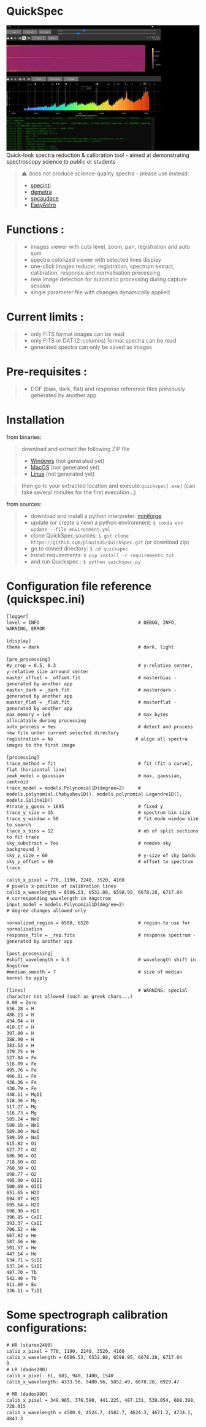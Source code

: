 # QuickSpec
![Alt text](./screenshot_01.PNG)
Quick-look spectra reduction &amp; calibration tool - aimed at demonstrating spectroscopy science to public or students
> :warning: does not produce science-quality spectra - please use instead:
> - [specinti](https://solex.astrosurf.com/specinti1_fr.html)
> - [demetra](https://www.shelyak.com/logiciel/logiciel-demetra/)
> - [spcaudace](http://spcaudace.free.fr)
> - [EasyAstro](https://github.com/plouis35/EasyAstro.git)

# Functions : 
> - images viewer with cuts level, zoom, pan, registration and auto sum
> - spectra colorized viewer with selected lines display
> - one-click images reducer, registration, spectrum extract, calibration, response and normalisation processing
> - new image detection for automatic processing during capture session
> - single parameter file with changes dynamically applied

# Current limits : 
> - only FITS format images can be read
> - only FITS or DAT (2-columns) format spectra can be read
> - generated spectra can only be saved as images

# Pre-requisites : 
> - DOF (bias, dark, flat) and response reference files previously generated by another app

# Installation
from binaries:
> download and extract the following ZIP file
> - [Windows](https://<to_come...>) (not generated yet)
> - [MacOS](https://<to_come...>) (not generated yet)
> - [Linux](https://<to_come...>) (not generated yet)

> then go to your extracted location and execute:```quickspec[.exe]``` (can take several minutes for the first execution...)

from sources:
> - download and install a python interpreter: [miniforge](https://github.com/conda-forge/miniforge)
> - update (or create a new) a python environment: ```$ conda env update --file environment.yml```
> - clone QuickSpec sources: ```$ git clone https://github.com/plouis35/QuickSpec.git``` (or download zip)
> - go to cloned directory: ```$ cd quickspec```
> - install requirements: ```$ pip install -r requirements.txt```
> - and run Quickspec : ```$ python quickspec.py```

# Configuration file reference (quickspec.ini)
```
[logger]
level = INFO                                    # DEBUG, INFO, WARNING, ERROR

[display]
theme = dark                                    # dark, light

[pre_processing]
#y_crop = 0.5, 0.3                              # y-relative center, y-relative size arround center
master_offset = _offset.fit                     # masterbias - generated by another app
master_dark = _dark.fit                         # masterdark - generated by another app
master_flat = _flat.fit                         # masterflat - generated by another app
max_memory = 1e9                                # max bytes allocatable during processing
auto_process = Yes                              # detect and process new file under current selected directory
registration = No                              # align all spectra images to the first image

[processing]
trace_method = fit                              # fit (fit a curve), flat (horizontal line)
peak_model = gaussian                           # max, gaussian, centroid
trace_model = models.Polynomial1D(degree=2)     # models.polynomial.Chebyshev1D(), models.polynomial.Legendre1D(), models.Spline1D()
#trace_y_guess = 1695                           # fixed y
trace_y_size = 15                               # spectrum bin size
trace_y_window = 50                             # fit mode window size to search 
trace_x_bins = 12                               # nb of split sections to fit trace
sky_substract = Yes                             # remove sky background ?
sky_y_size = 60                                 # y-size of sky bands
sky_y_offset = 60                               # offset to spectrum trace

calib_x_pixel = 770, 1190, 2240, 3520, 4160                             # pixels x-position of calibration lines
calib_x_wavelength = 6506.53, 6532.88, 6598.95, 6678.28, 6717.04        # corresponding wavelength in Angstrom
input_model = models.Polynomial1D(degree=2)                             # degree changes allowed only

normalized_region = 6500, 6520                  # region to use for normalization
response_file = _rep.fits                       # response spectrum - generated by another app

[post_processing]
#shift_wavelength = 5.5                         # wavelength shift in Angstrom
#median_smooth = 7                              # size of median kernel to apply 

[lines]                                         # WARNING: special character not allowed (such as greek chars...)
0.00 = Zero
656.28 = H
486.13 = H
434.04 = H
410.17 = H
397.00 = H 
388.90 = H 
383.53 = H
379.75 = H
527.04 = Fe 
516.89 = Fe 
495.76 = Fe 
466.81 = Fe 
438.36 = Fe 
430.79 = Fe 
448.11 = MgII
518.36 = Mg 
517.27 = Mg 
516.73 = Mg 
585.24 = NeI
588.18 = NeI
589.00 = NaI
589.59 = NaI
615.82 = O1 
627.77 = O2 
686.90 = O2 
718.60 = O2 
760.50 = O2 
898.77 = O2 
495.90 = OIII
500.69 = OIII
651.65 = H2O
694.07 = H2O
695.64 = H2O
698.90 = H2O
396.85 = CaII
393.37 = CaII
706.52 = He
667.82 = He
587.56 = He
501.57 = He
447.14 = He
634.71 = SiII
637.14 = SiII
487.70 = Tb 
542.40 = Tb 
611.60 = Eu 
336.11 = TiII
```

# Some spectrograph calibration configurations: 

```
# HR (starex2400)
calib_x_pixel = 770, 1190, 2240, 3520, 4160
calib_x_wavelength = 6506.53, 6532.88, 6598.95, 6678.28, 6717.04
Ò
# LR (dados200)
calib_x_pixel: 61, 683, 940, 1400, 1540
calib_x_wavelength: 4333.56, 5400.56, 5852.49, 6678.28, 6929.47

# MR (dados900)
calib_x_pixel = 349.965, 376.590, 441.225, 487.131, 539.054, 608.398,  728.015
calib_x_wavelength = 4500.9, 4524.7, 4582.7, 4624.3, 4671.2, 4734.1, 4843.3

```